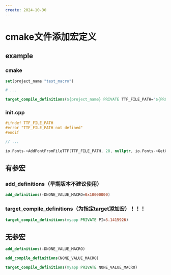 ```yaml
---
create: 2024-10-30
---
```

# cmake文件添加宏定义

## example

### cmake

```cmake
set(project_name "test_macro")

# ...

target_compile_definitions(${project_name} PRIVATE TTF_FILE_PATH="${PROJECT_SOURCE_DIR}/ttf/SmileySans-Oblique.ttf")
```

### init.cpp

```C++
#ifndef TTF_FILE_PATH
#error "TTF_FILE_PATH not defined"
#endif

// ...

io.Fonts->AddFontFromFileTTF(TTF_FILE_PATH, 28, nullptr, io.Fonts->GetGlyphRangesChineseFull());
```

## 有参宏

### add_definitions（早期版本不建议使用）

```cmake
add_definitions(-DNONE_VALUE_MACRO=0x10000000)
```

### target_compile_definitions（为指定target添加宏）！！！

```cmake
target_compile_definitions(myapp PRIVATE PI=3.1415926)
```

## 无参宏

```cmake
add_definitions(-DNONE_VALUE_MACRO)

add_compile_definitions(NONE_VALUE_MACRO)

target_compile_definitions(myapp PRIVATE NONE_VALUE_MACRO)
```

